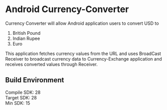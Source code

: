 # Android Currency-Converter

Currency Converter will allow Android application users to convert USD to 
1) British Pound
2) Indian Rupee
3) Euro

This application fetches currency values from the URL and uses BroadCast Receiver to broadcast currency data to Currency-Exchange application and receives converted values through Receiver.

## Build Environment
Compile SDK: 28  
Target SDK: 28  
Min SDK: 15
